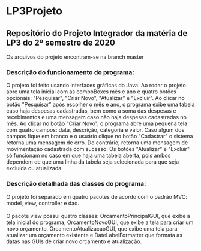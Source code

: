 # LP3Projeto
<h2>Repositório do Projeto Integrador da matéria de LP3 do 2º semestre de 2020</h2>

Os arquivos do projeto encontram-se na branch master

<h3>Descrição do funcionamento do programa:</h3>

O projeto foi feito usando interfaces gráficas do Java. Ao rodar o projeto abre uma tela inicial com as comboBoxes mês e ano e quatro botões opcionais: "Pesquisar", "Criar Novo", "Atualizar" e "Excluir". Ao clicar no botão "Pesquisar" após escolher o mês e ano, o programa exibe uma tabela caso haja despesas cadastradas, bem como a soma das despesas e recebimentos e uma mensagem caso não haja despesas cadastradas no mês. Ao clicar no botão "Criar Novo", o programa abre uma pequena tela com quatro campos: data, descrição, categoria e valor. Caso algum dos campos fique em branco e o usuário clique no botão "Cadastrar" o sistema retorna uma mensagem de erro. Do contrário, retorna uma mensagem de movimentação cadastrada com sucesso. Os botões "Atualizar" e "Excluir" só funcionam no caso em que haja uma tabela aberta, pois ambos dependem de que uma linha da tabela seja selecionada para que seja excluída ou atualizada.

<h3>Descrição detalhada das classes do programa:</h3>

O projeto foi separado em quatro pacotes de acordo com o padrão MVC: model, view, controller e dao. <br><br> O pacote view possui quatro classes: OrcamentoPrincipalGUI, que exibe a tela inicial do programa, OrcamentoNovoGUI, que exibe a tela para criar um novo orçamento, OrcamentoAtualizacaoGUI, que exibe uma tela para atualizar um orçamento existente e DateLabelFormatter que formata as datas nas GUIs de criar novo orçamento e atualização.
